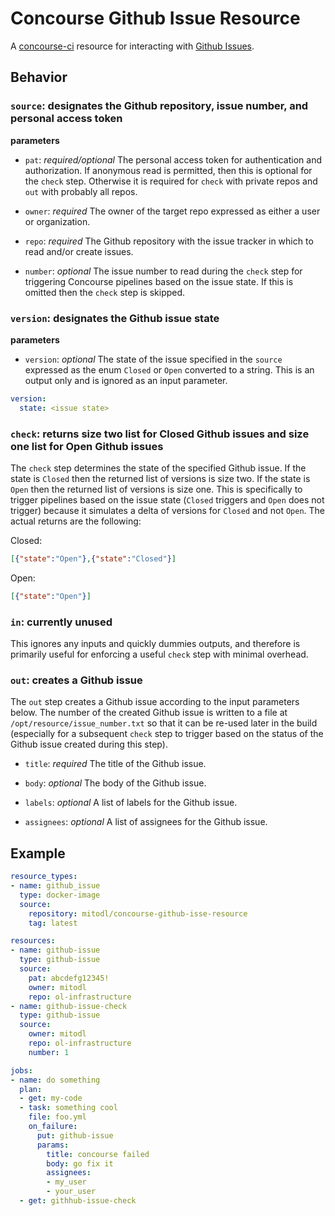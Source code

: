 # Concourse Github Issue Resource

A [concourse-ci](https://concourse-ci.org) resource for interacting with [Github Issues](https://docs.github.com/en/issues/tracking-your-work-with-issues).

## Behavior

### `source`: designates the Github repository, issue number, and personal access token

**parameters**
- `pat`: _required/optional_ The personal access token for authentication and authorization. If anonymous read is permitted, then this is optional for the `check` step. Otherwise it is required for `check` with private repos and `out` with probably all repos.

- `owner`: _required_ The owner of the target repo expressed as either a user or organization.

- `repo`: _required_ The Github repository with the issue tracker in which to read and/or create issues.

- `number`: _optional_ The issue number to read during the `check` step for triggering Concourse pipelines based on the issue state. If this is omitted then the `check` step is skipped.

### `version`: designates the Github issue state

**parameters**
- `version`: _optional_ The state of the issue specified in the `source` expressed as the enum `Closed` or `Open` converted to a string. This is an output only and is ignored as an input parameter.

```yaml
version:
  state: <issue state>
```

### `check`: returns size two list for Closed Github issues and size one list for Open Github issues

The `check` step determines the state of the specified Github issue. If the state is `Closed` then the returned list of versions is size two. If the state is `Open` then the returned list of versions is size one. This is specifically to trigger pipelines based on the issue state (`Closed` triggers and `Open` does not trigger) because it simulates a delta of versions for `Closed` and not `Open`. The actual returns are the following:

Closed:
```json
[{"state":"Open"},{"state":"Closed"}]
```

Open:
```json
[{"state":"Open"}]
```

### `in`: currently unused

This ignores any inputs and quickly dummies outputs, and therefore is primarily useful for enforcing a useful `check` step with minimal overhead.

### `out`: creates a Github issue

The `out` step creates a Github issue according to the input parameters below. The number of the created Github issue is written to a file at `/opt/resource/issue_number.txt` so that it can be re-used later in the build (especially for a subsequent `check` step to trigger based on the status of the Github issue created during this step).

- `title`: _required_ The title of the Github issue.

- `body`: _optional_ The body of the Github issue.

- `labels`: _optional_ A list of labels for the Github issue.

- `assignees`: _optional_ A list of assignees for the Github issue.

## Example

```yaml
resource_types:
- name: github_issue
  type: docker-image
  source:
    repository: mitodl/concourse-github-isse-resource
    tag: latest

resources:
- name: github-issue
  type: github-issue
  source:
    pat: abcdefg12345!
    owner: mitodl
    repo: ol-infrastructure
- name: github-issue-check
  type: github-issue
  source:
    owner: mitodl
    repo: ol-infrastructure
    number: 1

jobs:
- name: do something
  plan:
  - get: my-code
  - task: something cool
    file: foo.yml
    on_failure:
      put: github-issue
      params:
        title: concourse failed
        body: go fix it
        assignees:
        - my_user
        - your_user
  - get: githhub-issue-check
```

